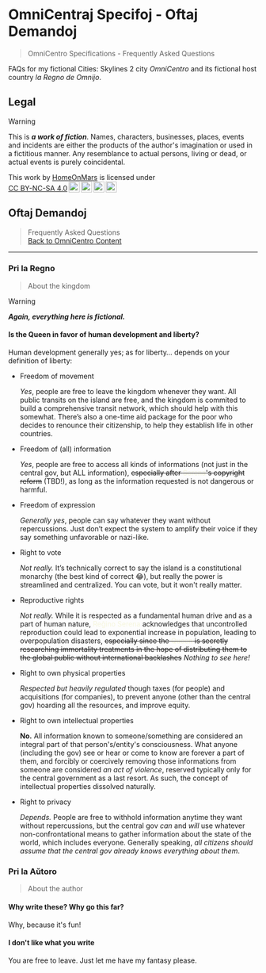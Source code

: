 <!-- -*- coding: utf-8 -*- -->

OmniCentraj Specifoj - Oftaj Demandoj
===============================================================================

> OmniCentro Specifications - Frequently Asked Questions

FAQs for my fictional Cities: Skylines 2 city *OmniCentro*
and its fictional host country *la Regno de Omnijo*.

Legal
-------------------------------------------------------------------------------

> [!WARNING]
> This is ***a work of fiction***.
> Names, characters, businesses, places, events and incidents
> are either the products of the author's imagination or used in a fictitious manner.
> Any resemblance to actual persons, living or dead, or actual events is purely coincidental.

<p xmlns:cc="http://creativecommons.org/ns#" >This work by <a rel="cc:attributionURL dct:creator" property="cc:attributionName" href="https://github.com/HomeOnMars">HomeOnMars</a> is licensed under <a href="https://creativecommons.org/licenses/by-nc-sa/4.0/?ref=chooser-v1" target="_blank" rel="license noopener noreferrer" style="display:inline-block;">CC BY-NC-SA 4.0<img style="height:22px!important;margin-left:3px;vertical-align:text-bottom;" src="https://mirrors.creativecommons.org/presskit/icons/cc.svg?ref=chooser-v1" alt=""><img style="height:22px!important;margin-left:3px;vertical-align:text-bottom;" src="https://mirrors.creativecommons.org/presskit/icons/by.svg?ref=chooser-v1" alt=""><img style="height:22px!important;margin-left:3px;vertical-align:text-bottom;" src="https://mirrors.creativecommons.org/presskit/icons/nc.svg?ref=chooser-v1" alt=""><img style="height:22px!important;margin-left:3px;vertical-align:text-bottom;" src="https://mirrors.creativecommons.org/presskit/icons/sa.svg?ref=chooser-v1" alt=""></a></p>

Oftaj Demandoj
-------------------------------------------------------------------------------

> Frequently Asked Questions
> <br>
> [Back to OmniCentro Content](../OmniCentro.md#detalaj-informoj)

-------------------------------------------------------------------------------

### Pri la Regno

> About the kingdom

> [!WARNING]
> ***Again, everything here is fictional.***

#### Is the Queen in favor of human development and liberty?

Human development generally yes;
as for liberty… depends on your definition of liberty:

- Freedom of movement

  *Yes*, people are free to leave the kingdom whenever they want.
  All public transits on the island are free,
  and the kingdom is commited to build a comprehensive transit network,
  which should help with this somewhat.
  There’s also a one-time aid package for the poor
  who decides to renounce their citizenship,
  to help they establish life in other countries.

- Freedom of (all) information

  *Yes*,
  people are free to access all kinds of informations
  (not just in the central gov, but ALL information),
  ~~especially after <span style="color:Beige">Serena</span>'s copyright reform~~ (TBD!),
  as long as the information requested is not dangerous or harmful.

- Freedom of expression

  *Generally yes*,
  people can say whatever they want without repercussions.
  Just don’t expect the system to amplify their voice
  if they say something unfavorable or nazi-like.

- Right to vote

  *Not really.*
  It’s technically correct to say the island is a constitutional monarchy
  (the best kind of correct 😂),
  but really the power is streamlined and centralized.
  You can vote, but it won't really matter.

- Reproductive rights

  *Not really.*
  While it is respected as a fundamental human drive
  and as a part of human nature,
  <span style="color:Beige">Reĝino Serena</span> acknowledges that
  uncontrolled reproduction could lead to exponential increase in population,
  leading to overpopulation disasters,
  ~~especially since the <span style="color:Beige">Queen</span> is secretly researching immortality treatments in the hope of distributing them to the global public without international backlashes~~ *Nothing to see here!*

- Right to own physical properties

  *Respected but heavily regulated*
  though taxes (for people) and acquisitions (for companies),
  to prevent anyone (other than the central gov) hoarding all the resources,
  and improve equity.

- Right to own intellectual properties

  **No.**
  All information known to someone/something are considered an integral part
  of that person's/entity's consciousness.
  What anyone (including the gov) see or hear or come to know
  are forever a part of them,
  and forcibly or coercively removing those informations from someone
  are considered *an act of violence*,
  reserved typically only for the central government as a last resort.
  As such, the concept of intellectual properties dissolved naturally.

- Right to privacy

  *Depends.*
  People are free to withhold information anytime they want
  without repercussions,
  but the central gov *can* and *will* use whatever non-confrontational means
  to gather information about the state of the world,
  which includes everyone.
  Generally speaking, *all citizens should assume that the central gov already knows everything about them*.

### Pri la Aŭtoro

> About the author

#### Why write these? Why go this far?

Why, because it's fun!

#### I don't like what you write

You are free to leave. Just let me have my fantasy please.
